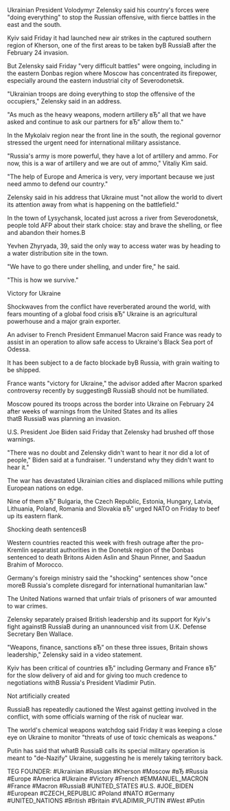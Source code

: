 Ukrainian President Volodymyr Zelensky said his country's forces were "doing everything" to stop the Russian offensive, with fierce battles in the east and the south.

Kyiv said Friday it had launched new air strikes in the captured southern region of Kherson, one of the first areas to be taken byВ RussiaВ after the February 24 invasion.

But Zelensky said Friday "very difficult battles" were ongoing, including in the eastern Donbas region where Moscow has concentrated its firepower, especially around the eastern industrial city of Severodonetsk.

"Ukrainian troops are doing everything to stop the offensive of the occupiers," Zelensky said in an address.

"As much as the heavy weapons, modern artillery вЂ” all that we have asked and continue to ask our partners for вЂ” allow them to."

In the Mykolaiv region near the front line in the south, the regional governor stressed the urgent need for international military assistance.

"Russia's army is more powerful, they have a lot of artillery and ammo. For now, this is a war of artillery and we are out of ammo," Vitaliy Kim said.

"The help of Europe and America is very, very important because we just need ammo to defend our country."

Zelensky said in his address that Ukraine must "not allow the world to divert its attention away from what is happening on the battlefield."

In the town of Lysychansk, located just across a river from Severodonetsk, people told AFP about their stark choice: stay and brave the shelling, or flee and abandon their homes.В 

Yevhen Zhyryada, 39, said the only way to access water was by heading to a water distribution site in the town.

"We have to go there under shelling, and under fire," he said.

"This is how we survive."

Victory for Ukraine

Shockwaves from the conflict have reverberated around the world, with fears mounting of a global food crisis вЂ” Ukraine is an agricultural powerhouse and a major grain exporter.

An adviser to French President Emmanuel Macron said France was ready to assist in an operation to allow safe access to Ukraine's Black Sea port of Odessa.

It has been subject to a de facto blockade byВ Russia, with grain waiting to be shipped.

France wants "victory for Ukraine," the advisor added after Macron sparked controversy recently by suggestingВ RussiaВ should not be humiliated.

Moscow poured its troops across the border into Ukraine on February 24 after weeks of warnings from the United States and its allies thatВ RussiaВ was planning an invasion.

U.S. President Joe Biden said Friday that Zelensky had brushed off those warnings.

"There was no doubt and Zelensky didn't want to hear it nor did a lot of people," Biden said at a fundraiser. "I understand why they didn't want to hear it."

The war has devastated Ukrainian cities and displaced millions while putting European nations on edge.

Nine of them вЂ” Bulgaria, the Czech Republic, Estonia, Hungary, Latvia, Lithuania, Poland, Romania and Slovakia вЂ” urged NATO on Friday to beef up its eastern flank.

Shocking death sentencesВ 

Western countries reacted this week with fresh outrage after the pro-Kremlin separatist authorities in the Donetsk region of the Donbas sentenced to death Britons Aiden Aslin and Shaun Pinner, and Saadun Brahim of Morocco.

Germany's foreign ministry said the "shocking" sentences show "once moreВ Russia's complete disregard for international humanitarian law."

The United Nations warned that unfair trials of prisoners of war amounted to war crimes.

Zelensky separately praised British leadership and its support for Kyiv's fight againstВ RussiaВ during an unannounced visit from U.K. Defense Secretary Ben Wallace.

"Weapons, finance, sanctions вЂ” on these three issues, Britain shows leadership," Zelensky said in a video statement.

Kyiv has been critical of countries вЂ” including Germany and France вЂ” for the slow delivery of aid and for giving too much credence to negotiations withВ Russia's President Vladimir Putin.

Not artificially created

RussiaВ has repeatedly cautioned the West against getting involved in the conflict, with some officials warning of the risk of nuclear war.

The world's chemical weapons watchdog said Friday it was keeping a close eye on Ukraine to monitor "threats of use of toxic chemicals as weapons."

Putin has said that whatВ RussiaВ calls its special military operation is meant to "de-Nazify" Ukraine, suggesting he is merely taking territory back.


TEG FOUNDER:
#Ukrainian
#Russian
#Kherson
#Moscow
#вЂ
#Russia
#Europe
#America
#Ukraine
#Victory
#French
#EMMANUEL_MACRON
#France
#Macron
#RussiaВ
#UNITED_STATES
#U.S.
#JOE_BIDEN
#European
#CZECH_REPUBLIC
#Poland
#NATO
#Germany
#UNITED_NATIONS
#British
#Britain
#VLADIMIR_PUTIN
#West
#Putin
